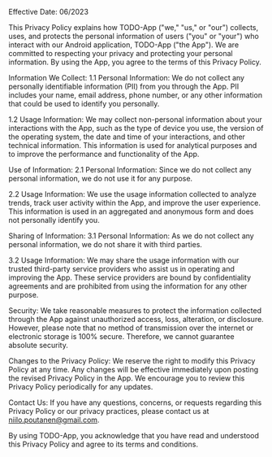 Effective Date: 06/2023

This Privacy Policy explains how TODO-App ("we," "us," or "our") collects, uses, and protects the personal information of users ("you" or "your") who interact with our Android application, TODO-App ("the App"). We are committed to respecting your privacy and protecting your personal information. By using the App, you agree to the terms of this Privacy Policy.

Information We Collect:
1.1 Personal Information: We do not collect any personally identifiable information (PII) from you through the App. PII includes your name, email address, phone number, or any other information that could be used to identify you personally.

1.2 Usage Information: We may collect non-personal information about your interactions with the App, such as the type of device you use, the version of the operating system, the date and time of your interactions, and other technical information. This information is used for analytical purposes and to improve the performance and functionality of the App.

Use of Information:
2.1 Personal Information: Since we do not collect any personal information, we do not use it for any purpose.

2.2 Usage Information: We use the usage information collected to analyze trends, track user activity within the App, and improve the user experience. This information is used in an aggregated and anonymous form and does not personally identify you.

Sharing of Information:
3.1 Personal Information: As we do not collect any personal information, we do not share it with third parties.

3.2 Usage Information: We may share the usage information with our trusted third-party service providers who assist us in operating and improving the App. These service providers are bound by confidentiality agreements and are prohibited from using the information for any other purpose.

Security:
We take reasonable measures to protect the information collected through the App against unauthorized access, loss, alteration, or disclosure. However, please note that no method of transmission over the internet or electronic storage is 100% secure. Therefore, we cannot guarantee absolute security.

Changes to the Privacy Policy:
We reserve the right to modify this Privacy Policy at any time. Any changes will be effective immediately upon posting the revised Privacy Policy in the App. We encourage you to review this Privacy Policy periodically for any updates.

Contact Us:
If you have any questions, concerns, or requests regarding this Privacy Policy or our privacy practices, please contact us at niilo.poutanen@gmail.com.

By using TODO-App, you acknowledge that you have read and understood this Privacy Policy and agree to its terms and conditions.
